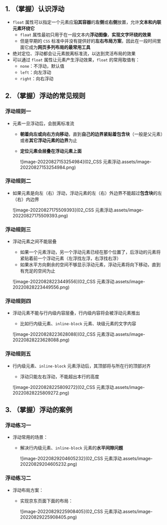 ## 1. （掌握）认识浮动

- `float` 属性可以指定一个元素应**沿其容器**的**左侧**或**右侧**放置，允许**文本和内联元素环绕它**
  - `float` 属性最初只用于在一段文本内**浮动图像**，**实现文字环绕的效果**
  - 但是早期的 `CSS` 标准中并没有提供好的**左右布局方案**，因此在一段时间里面它成为**网页多列布局的最常用工具**
- 绝对定位、浮动都会让元素脱离标准流，以达到灵活布局的效果
- 可以通过 `float` 属性让元素产生浮动效果，`float` 的常用取值有：
  - `none`：不浮动，默认值
  - `left`：向左浮动
  - `right`：向右浮动

## 2. （掌握）浮动的常见规则

### 浮动规则一

- 元素一旦浮动后，会脱离标准流

  - **朝着向左或向右方向移动**，直到**自己的边界紧贴着包含块**（一般是父元素）或者**其它浮动元素的边界**为止

  - **定位元素会层叠在浮动元素上面**

    ![image-20220827153254984](02_CSS 元素浮动.assets/image-20220827153254984.png)

### 浮动规则二

- 如果元素是向左（右）浮动，浮动元素的左（右）外边界不能超过**包含块**的左（右）内边界

  ![image-20220827175509393](02_CSS 元素浮动.assets/image-20220827175509393.png)

### 浮动规则三

- 浮动元素之间不能层叠

  - 如果一个元素浮动，另一个浮动元素已经在那个位置了，后浮动的元素将紧贴着前一个浮动元素（左浮找左浮，右浮找右浮）
  - 如果水平方向剩余的空间不够显示浮动元素，浮动元素将向下移动，直到有充足的空间为止

  ![image-20220828223449556](02_CSS 元素浮动.assets/image-20220828223449556.png)

### 浮动规则四

- 浮动元素不能与行内级内容层叠，行内级内容将会被浮动元素推出

  - 比如行内级元素、`inline-block` 元素、块级元素的文字内容

  ![image-20220828223628088](02_CSS 元素浮动.assets/image-20220828223628088.png)

### 浮动规则五

- 行内级元素、`inline-block` 元素浮动后，其顶部将与所在行的顶部对齐

  - 浮动只能左右浮动，不能超出本行的高度
  
  ![image-20220828225809272](02_CSS 元素浮动.assets/image-20220828225809272.png)

## 3. （掌握）浮动的案例

### 浮动练习一

- 浮动常用的场景：

  - 解决行内级元素、`inline-block` 元素的**水平间隙问题**

    ![image-20220829204605232](02_CSS 元素浮动.assets/image-20220829204605232.png)

### 浮动练习二

- 浮动布局方案：

  - 实现京东页面下面的布局：

    ![image-20220829225908405](02_CSS 元素浮动.assets/image-20220829225908405.png)


